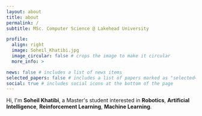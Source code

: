 ```yaml
---
layout: about
title: about
permalink: /
subtitle: MSc. Computer Science @ Lakehead University

profile:
  align: right
  image: Soheil_Khatibi.jpg
  image_circular: false # crops the image to make it circular
  more_info: >

news: false # includes a list of news items
selected_papers: false # includes a list of papers marked as "selected={true}"
social: true # includes social icons at the bottom of the page
---
```


Hi, I'm **Soheil Khatibi**, a Master's student interested in **Robotics**, **Artificial Intelligence**, **Reinforcement Learning**, **Machine Learning**.
